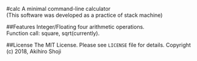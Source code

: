 #calc
A minimal command-line calculator  
(This software was developed as a practice of stack machine)  
  
##Features
Integer/Floating four arithmetic operations.  
Function call: square, sqrt(currently).  
  
  
##License
The MIT License. Please see `LICENSE` file for details.
Copyright (c) 2018, Akihiro Shoji  
